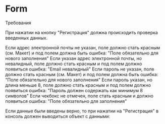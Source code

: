 # Form


Требования

При нажатии на кнопку "Регистрация" должна происходить проверка введенных данных.

Если адрес электронной почты не указан, поле должно стать красным (см. Макет) и под полем должна быть ошибка: "Поле обязательно для нового заполнения"
Если указан адрес электронной почты, но невалидный, поле должно стать красным и под полем должно появиться ошибка: "Email невалидный"
Если пароль не указан, поле должно стать красным (см. Макет) и под полем должна быть ошибка: "Поле обязательно для нового заполнения"
Если пароль указан, но длина меньше 8, поле должно стать красным и под полем должно появиться ошибка: "Пароль должен содержать как минимум 8 символов"
Если чекбокс не отмечен, поле стать красным и должно появиться ошибка: "Поле обязательно для заполнения"


Если данные были введены верно, то при нажатии на "Регистрация" в консоль должен выводиться объект с данными:
